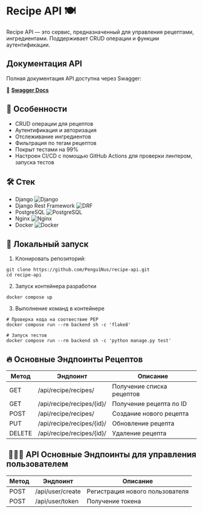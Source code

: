 # Recipe API 🍽️

Recipe API — это сервис, предназначенный для управления рецептами, ингредиентами. Поддерживает CRUD операции и функции аутентификации.

## Документация API
Полная документация API доступна через Swagger:

🔗 **[Swagger Docs](https://recipe-api.sytes.net/api/docs/)**

## 🚀 Особенности
- CRUD операции для рецептов
- Аутентификация и авторизация
- Отслеживание ингредиентов
- Фильтрация по тегам рецептов
- Покрыт тестами на 99%
- Настроен CI/CD с помощью GitHub Actions для проверки линтером, запуска тестов

## 🛠️ Стек
- Django ![Django](https://img.shields.io/badge/Django-092E20?style=flat&logo=django&logoColor=white)
- Django Rest Framework ![DRF](https://img.shields.io/badge/DRF-red?style=flat&logo=django&logoColor=white)
- PostgreSQL ![PostgreSQL](https://img.shields.io/badge/PostgreSQL-336791?style=flat&logo=postgresql&logoColor=white)
- Nginx ![Nginx](https://img.shields.io/badge/Nginx-009639?style=flat&logo=nginx&logoColor=white)
- Docker ![Docker](https://img.shields.io/badge/Docker-2496ED?style=flat&logo=docker&logoColor=white)


## 🏁 Локальный запуск

1. Клонировать репозиторий:

```Shell
git clone https://github.com/Pengu1Nus/recipe-api.git
cd recipe-api
```

2. Запуск контейнера разработки

```Shell
docker compose up
```

3. Выполнение команд в контейнере
```Shell
# Проверка кода на соотвествие PEP
docker compose run --rm backend sh -c 'flake8'
```
```Shell
# Запуск тестов
docker compose run --rm backend sh -c 'python manage.py test'
```

## 🔥 Основные Эндпоинты Рецептов
| Метод | Эндпоинт | Описание |
| ------ | -------- | ----------- | 
| GET | /api/recipe/recipes/	| Получение списка рецептов |
| GET | /api/recipe/recipes/{id}/ |	Получение рецепта по ID |
| POST | /api/recipe/recipes/ |	Создание нового рецепта |
| PUT | /api/recipe/recipes/{id}/ |	Обновление рецепта |
| DELETE | /api/recipe/recipes/{id}/ |	Удаление рецепта |

##  💁🏻‍♂️ API Основные Эндпоинты для управления пользователем
| Метод | Эндпоинт | Описание |
| ------ | -------- | ----------- | 
| POST | /api/user/create |	Регистрация нового пользователя |
| POST | /api/user/token |	Получение токена |

